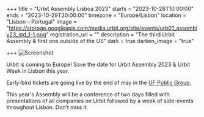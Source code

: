 +++
title = "Urbit Assembly Lisboa 2023"
starts = "2023-10-28T10:00:00"
ends = "2023-10-29T20:00:00"
timezone = "Europe/Lisbon"
location = "Lisbon – Portugal"
image = "https://storage.googleapis.com/media.urbit.org/site/events/urb01_assembly23_std_1-1.png"
registration_url = ""
description = "The third Urbit Assembly & first one outside of the US"
dark = true
darken_image = "true"

+++
![Screenshot](https://storage.googleapis.com/media.urbit.org/site/events/urb01_assembly23_std_16-9.png)

Urbit is coming to Europe! Save the date for Urbit Assembly 2023 & Urbit Week in Lisbon this year. 

Early-bird tickets are going live by the end of may in the [UF Public Group](/groups/~halbex-palheb/uf-public). 

This year's Assembly will be a conference of two days filled with presentations of all companies on Urbit followed by a week of side-events throughout Lisbon. Don’t miss it.